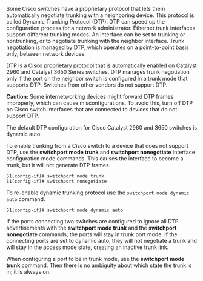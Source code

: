 Some Cisco switches have a proprietary protocol that lets them automatically negotiate trunking with a neighboring device. This protocol is called Dynamic Trunking Protocol (DTP). DTP can speed up the configuration process for a network administrator. Ethernet trunk interfaces support different trunking modes. An interface can be set to trunking or nontrunking, or to negotiate trunking with the neighbor interface. Trunk negotiation is managed by DTP, which operates on a point-to-point basis only, between network devices.

DTP is a Cisco proprietary protocol that is automatically enabled on Catalyst 2960 and Catalyst 3650 Series switches. DTP manages trunk negotiation only if the port on the neighbor switch is configured in a trunk mode that supports DTP. Switches from other vendors do not support DTP.

**Caution:** Some internetworking devices might forward DTP frames improperly, which can cause misconfigurations. To avoid this, turn off DTP on Cisco switch interfaces that are connected to devices that do not support DTP.

The default DTP configuration for Cisco Catalyst 2960 and 3650 switches is dynamic auto.

To enable trunking from a Cisco switch to a device that does not support DTP, use the **switchport mode trunk** and **switchport nonegotiate** interface configuration mode commands. This causes the interface to become a trunk, but it will not generate DTP frames.

```
S1(config-if)# switchport mode trunk
S1(config-if)# switchport nonegotiate
```

To re-enable dynamic trunking protocol use the `switchport mode dynamic auto` command.

```
S1(config-if)# switchport mode dynamic auto
```

If the ports connecting two switches are configured to ignore all DTP advertisements with the **switchport mode trunk** and the **switchport nonegotiate** commands, the ports will stay in trunk port mode. If the connecting ports are set to dynamic auto, they will not negotiate a trunk and will stay in the access mode state, creating an inactive trunk link.

When configuring a port to be in trunk mode, use the **switchport mode trunk** command. Then there is no ambiguity about which state the trunk is in; it is always on.